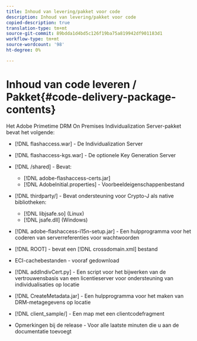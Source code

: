 ```yaml
---
title: Inhoud van levering/pakket voor code
description: Inhoud van levering/pakket voor code
copied-description: true
translation-type: tm+mt
source-git-commit: 89bdda1d4bd5c126f19ba75a819942df901183d1
workflow-type: tm+mt
source-wordcount: '98'
ht-degree: 0%

---
```



# Inhoud van code leveren / Pakket{#code-delivery-package-contents}

Het Adobe Primetime DRM On Premises Individualization Server-pakket bevat het volgende:

* [!DNL flashaccess.war] - De Individualization Server
* [!DNL flashaccess-kgs.war] - De optionele Key Generation Server
* [!DNL /shared] - Bevat:

   * [!DNL adobe-flashaccess-certs.jar]
   * [!DNL AdobeInitial.properties] - Voorbeeldeigenschappenbestand

* [!DNL thirdparty/] - Bevat ondersteuning voor Crypto-J als native bibliotheken:

   * [!DNL libjsafe.so] (Linux)
   * [!DNL jsafe.dll] (Windows)

* [!DNL adobe-flashaccess-i15n-setup.jar] - Een hulpprogramma voor het coderen van serverreferenties voor wachtwoorden
* [!DNL ROOT] - bevat een  [!DNL crossdomain.xml] bestand

* ECI-cachebestanden - vooraf gedownload
* [!DNL addIndivCert.py] - Een script voor het bijwerken van de vertrouwensbasis van een licentieserver voor ondersteuning van individualisaties op locatie
* [!DNL CreateMetadata.jar] - Een hulpprogramma voor het maken van DRM-metagegevens op locatie
* [!DNL client_sample/] - Een map met een clientcodefragment
* Opmerkingen bij de release - Voor alle laatste minuten die u aan de documentatie toevoegt

